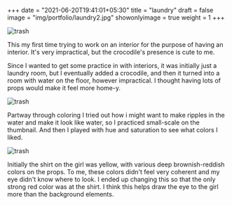 +++
date = "2021-06-20T19:41:01+05:30"
title = "laundry"
draft = false
image = "img/portfolio/laundry2.jpg"
showonlyimage = true
weight = 1
+++

![trash](/img/portfolio/laundry2.jpg)

This my first time trying to work on an interior for the purpose of having an interior. It's very impractical, but the crocodile's presence is cute to me.

Since I wanted to get some practice in with interiors, it was initially just a laundry room, but I eventually added a crocodile, and then it turned into a room with water on the floor, however impractical. I thought having lots of props would make it feel more home-y.

![trash](/img/extra/laundry2_ex0.jpg)

Partway through coloring I tried out how i might want to make ripples in the water and make it look like water, so I practiced small-scale on the thumbnail. And then I played with hue and saturation to see what colors I liked.

![trash](/img/extra/laundry2_ex1.jpg)

Initially the shirt on the girl was yellow, with various deep brownish-reddish colors on the props. To me, these colors didn't feel very coherent and my eye didn't know where to look. I ended up changing this so that the only strong red color was at the shirt. I think this helps draw the eye to the girl more than the background elements.
